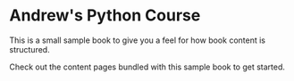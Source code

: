 Andrew's Python Course
============================

This is a small sample book to give you a feel for how book content is
structured.

Check out the content pages bundled with this sample book to get started.
